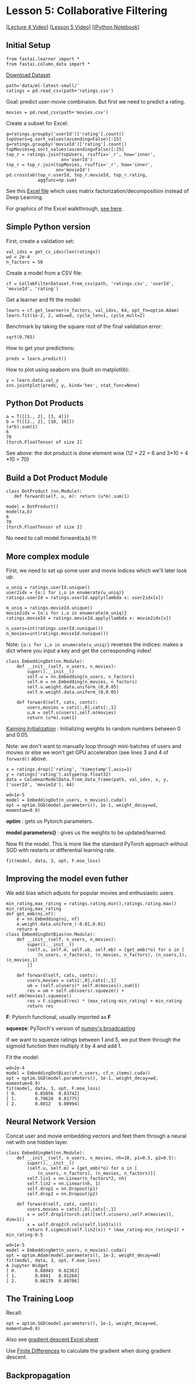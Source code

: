 # Lesson 5: Collaborative Filtering

[[Lecture 4 Video](http://course.fast.ai/lessons/lesson4.html)] [[Lesson 5 Video](http://course.fast.ai/lessons/lesson5.html)] [[IPython Notebook](https://github.com/fastai/fastai/blob/master/courses/dl1/lesson5-movielens.ipynb)]

## Initial Setup

```
from fastai.learner import *
from fastai.column_data import *
```
[Download Dataset](http://files.grouplens.org/datasets/movielens/ml-latest-small.zip)

```
path='data/ml-latest-small/'
ratings = pd.read_csv(path+'ratings.csv')
```

Goal: predict user-movie combinaion.  But first we need to predict a rating.

```
movies = pd.read_csv(path+'movies.csv')
```
Create a subset for Excel:
```
g=ratings.groupby('userId')['rating'].count()
topUsers=g.sort_values(ascending=False)[:15]
g=ratings.groupby('movieId')['rating'].count()
topMovies=g.sort_values(ascending=False)[:15]
top_r = ratings.join(topUsers, rsuffix='_r', how='inner', 
                     on='userId')
top_r = top_r.join(topMovies, rsuffix='_r', how='inner', 
                   on='movieId')
pd.crosstab(top_r.userId, top_r.movieId, top_r.rating, 
            aggfunc=np.sum)
```
See this [Excel file](https://github.com/fastai/fastai/blob/master/courses/dl1/excel/collab_filter.xlsx) which uses matrix factorization/decomposition instead of Deep Learning.

For graphics of the Excel walkthrough, [see here](https://medium.com/@hiromi_suenaga/deep-learning-2-part-1-lesson-5-dd904506bee8).

## Simple Python version 

First, create a validation set:

```
val_idxs = get_cv_idxs(len(ratings)) 
wd = 2e-4 
n_factors = 50
```
Create a model from a CSV file:
```
cf = CollabFilterDataset.from_csv(path, 'ratings.csv', 'userId', 'movieId', 'rating')
```
Get a learner and fit the model:
```
learn = cf.get_learner(n_factors, val_idxs, 64, opt_fn=optim.Adam)
learn.fit(1e-2, 2, wds=wd, cycle_len=1, cycle_mult=2)
```
Benchmark by taking the square root of the final validation error:
```
sqrt(0.765)
```
How to get your predictions:
```
preds = learn.predict()
```
How to plot using seaborn sns (built on matplotlib):
```
y = learn.data.val_y
sns.jointplot(preds, y, kind='hex', stat_func=None)
```
## Python Dot Products

```
a = T([[1., 2], [3, 4]])
b = T([[2., 2], [10, 10]])
(a*b).sum(1)
6
70
[torch.FloatTensor of size 2]
```
See above: the dot product is done element wise (1*2 + 2*2 = 6 and 3\*10 + 4 \*10 = 70)

## Build a Dot Product Module

```
class DotProduct (nn.Module):
   def forward(self, u, m): return (u*m).sum(1)
   
model = DotProduct()
model(a,b)
6
70
[torch.FloatTensor of size 2]
```
No need to call model.forward(a,b) !!!

## More complex module

First, we need to set up some user and movie indices which we'll later look up:
```
u_uniq = ratings.userId.unique() 
user2idx = {o:i for i,o in enumerate(u_uniq)} 
ratings.userId = ratings.userId.apply(lambda x: user2idx[x])  

m_uniq = ratings.movieId.unique() 
movie2idx = {o:i for i,o in enumerate(m_uniq)} 
ratings.movieId = ratings.movieId.apply(lambda x: movie2idx[x])  

n_users=int(ratings.userId.nunique()) 
n_movies=int(ratings.movieId.nunique())
```
Note: ```{o:i for i,o in enumerate(u_uniq)}``` reverses the indices: makes a dict where you input a key and get the corresponding index!
```
class EmbeddingDot(nn.Module):
    def __init__(self, n_users, n_movies):
        super().__init__()
        self.u = nn.Embedding(n_users, n_factors)
        self.m = nn.Embedding(n_movies, n_factors)
        self.u.weight.data.uniform_(0,0.05)
        self.m.weight.data.uniform_(0,0.05)
        
    def forward(self, cats, conts):
        users,movies = cats[:,0],cats[:,1]
        u,m = self.u(users),self.m(movies)
        return (u*m).sum(1)
```
[Kaiming Initialization](http://www.jefkine.com/deep/2016/08/08/initialization-of-deep-networks-case-of-rectifiers/) : Initializing weights to random numbers between 0 and 0.05.

Note: we don't want to manually loop through mini-batches of users and movies or else we won't get GPU acceleration (see lines 3 and 4 of ```forward()``` above.

```
x = ratings.drop(['rating', 'timestamp'],axis=1)
y = ratings['rating'].astype(np.float32)
data = ColumnarModelData.from_data_frame(path, val_idxs, x, y, ['userId', 'movieId'], 64)

wd=1e-5
model = EmbeddingDot(n_users, n_movies).cuda()
opt = optim.SGD(model.parameters(), 1e-1, weight_decay=wd, momentum=0.9)
```
**optim** : gets us Pytorch parameters.

**model.parameters()** : gives us the weights to be updated/learned.

Now fit the model.  This is more like the standard PyTorch approach without SGD with restarts or differential learning rate.
```
fit(model, data, 3, opt, F.mse_loss)
```

## Improving the model even futher

We add bias which adjusts for popular movies and enthusiastic users

```
min_rating,max_rating = ratings.rating.min(),ratings.rating.max()
min_rating,max_rating
def get_emb(ni,nf):
    e = nn.Embedding(ni, nf)
    e.weight.data.uniform_(-0.01,0.01)
    return e
class EmbeddingDotBias(nn.Module):
    def __init__(self, n_users, n_movies):
        super().__init__()
        (self.u, self.m, self.ub, self.mb) = [get_emb(*o) for o in [
            (n_users, n_factors), (n_movies, n_factors), (n_users,1), (n_movies,1)
        ]]
        
    def forward(self, cats, conts):
        users,movies = cats[:,0],cats[:,1]
        um = (self.u(users)* self.m(movies)).sum(1)
        res = um + self.ub(users).squeeze() + self.mb(movies).squeeze()
        res = F.sigmoid(res) * (max_rating-min_rating) + min_rating
        return res
```
**F**: Pytorch functional, usually imported as **F**

**squeeze**: PyTorch's version of [numpy's broadcasting](https://docs.scipy.org/doc/numpy-1.13.0/user/basics.broadcasting.html)

If we want to squeeze ratings between 1 and 5, we put them through the sigmoid function then multiply it by 4 and add 1.

Fit the model:

```
wd=2e-4
model = EmbeddingDotBias(cf.n_users, cf.n_items).cuda()
opt = optim.SGD(model.parameters(), 1e-1, weight_decay=wd, momentum=0.9)
fit(model, data, 3, opt, F.mse_loss)
[ 0.       0.85056  0.83742]                                     
[ 1.       0.79628  0.81775]                                     
[ 2.       0.8012   0.80994]
```

## Neural Network Version

Concat user and movie embedding vectors and feet them through a neural net with one hidden layer.
```
class EmbeddingNet(nn.Module):
    def __init__(self, n_users, n_movies, nh=10, p1=0.5, p2=0.5):
        super().__init__()
        (self.u, self.m) = [get_emb(*o) for o in [
            (n_users, n_factors), (n_movies, n_factors)]]
        self.lin1 = nn.Linear(n_factors*2, nh)
        self.lin2 = nn.Linear(nh, 1)
        self.drop1 = nn.Dropout(p1)
        self.drop2 = nn.Dropout(p2)
        
    def forward(self, cats, conts):
        users,movies = cats[:,0],cats[:,1]
        x = self.drop1(torch.cat([self.u(users),self.m(movies)], dim=1))
        x = self.drop2(F.relu(self.lin1(x)))
        return F.sigmoid(self.lin2(x)) * (max_rating-min_rating+1) + min_rating-0.5
        
wd=1e-5
model = EmbeddingNet(n_users, n_movies).cuda()
opt = optim.Adam(model.parameters(), 1e-3, weight_decay=wd)
fit(model, data, 3, opt, F.mse_loss)
A Jupyter Widget
[ 0.       0.88043  0.82363]                                    
[ 1.       0.8941   0.81264]                                    
[ 2.       0.86179  0.80706]
```
## The Training Loop

Recall:
```
opt = optim.SGD(model.parameters(), 1e-1, weight_decay=wd, momentum=0.9)
```
Also see [gradient descent Excel sheet](https://github.com/fastai/fastai/blob/master/courses/dl1/excel/graddesc.xlsm)

Use [Finite Differences](https://en.wikipedia.org/wiki/Finite_difference) to calculate the gradient when doing gradient descent.

## Backpropagation
